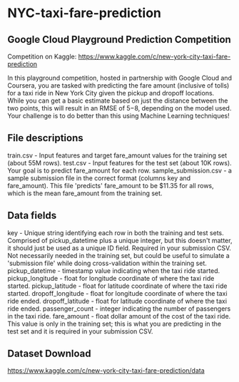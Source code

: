 # NYC-taxi-fare-prediction
## Google Cloud Playground Prediction Competition
Competition on Kaggle: https://www.kaggle.com/c/new-york-city-taxi-fare-prediction

In this playground competition, hosted in partnership with Google Cloud and Coursera, you are tasked with predicting the fare amount (inclusive of tolls) for a taxi ride in New York City given the pickup and dropoff locations. While you can get a basic estimate based on just the distance between the two points, this will result in an RMSE of $5-$8, depending on the model used. Your challenge is to do better than this using Machine Learning techniques!

## File descriptions
train.csv - Input features and target fare_amount values for the training set (about 55M rows).
test.csv - Input features for the test set (about 10K rows). Your goal is to predict fare_amount for each row.
sample_submission.csv - a sample submission file in the correct format (columns key and fare_amount). This file 'predicts' fare_amount to be $11.35 for all rows, which is the mean fare_amount from the training set.
## Data fields
key - Unique string identifying each row in both the training and test sets. Comprised of pickup_datetime plus a unique integer, but this doesn't matter, it should just be used as a unique ID field. Required in your submission CSV. Not necessarily needed in the training set, but could be useful to simulate a 'submission file' while doing cross-validation within the training set.
pickup_datetime - timestamp value indicating when the taxi ride started.
pickup_longitude - float for longitude coordinate of where the taxi ride started.
pickup_latitude - float for latitude coordinate of where the taxi ride started.
dropoff_longitude - float for longitude coordinate of where the taxi ride ended.
dropoff_latitude - float for latitude coordinate of where the taxi ride ended.
passenger_count - integer indicating the number of passengers in the taxi ride.
fare_amount - float dollar amount of the cost of the taxi ride. This value is only in the training set; this is what you are predicting in the test set and it is required in your submission CSV.
## Dataset Download
https://www.kaggle.com/c/new-york-city-taxi-fare-prediction/data
